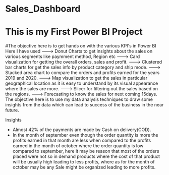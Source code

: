 # Sales_Dashboard
# This is my First Power BI Project
#The objective here is to get hands on with the various KPI's in Power BI
Here I have used
--->  Donut Charts to get insights about the sales on various segments like paymment method, Region etc
--->  Card visualization for getting the overall orders, sales and profit.
--->  Clustered bar charts for get the sales info by product category and ship mode.
--->  Stacked area chart to compare the orders and profits earned for the years 2019 and 2020.
--->  Map visualization to get the sales in particular geographical location as it is easy to understand by its visual appearance where the sales are more.
--->  Slicer for filtering out the sales based on the regions.
--->  Forecasting to know the sales for next coming 15days.
The objective here is to use my data analysis techniques to draw some insights from the data which can lead to success of the business in the near future.

Insights 
* Almost 42% of the payments are made by Cash on delivery(COD).
* In the month of september even though the order quantity is more the profits earned in that month are less when compared to the profits earned in the month of october where the order quantity is low compared to september,
  here it may be reason that most of the orders placed were not so in demand products where the cost of that product will be usually high leading to less profits, where as for the month of october may be any Sale might be organized leading to more profits. 


